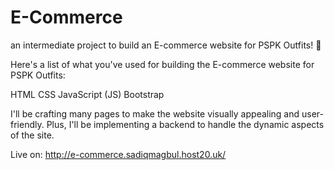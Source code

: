 # E-Commerce
an intermediate project to build an E-commerce website for PSPK Outfits! 🌟

Here's a list of what you've used for building the E-commerce website for PSPK Outfits:

HTML
CSS
JavaScript (JS)
Bootstrap


I'll be crafting many pages to make the website visually appealing and user-friendly. Plus, I'll be implementing a backend to handle the dynamic aspects of the site.

Live on: http://e-commerce.sadiqmagbul.host20.uk/
